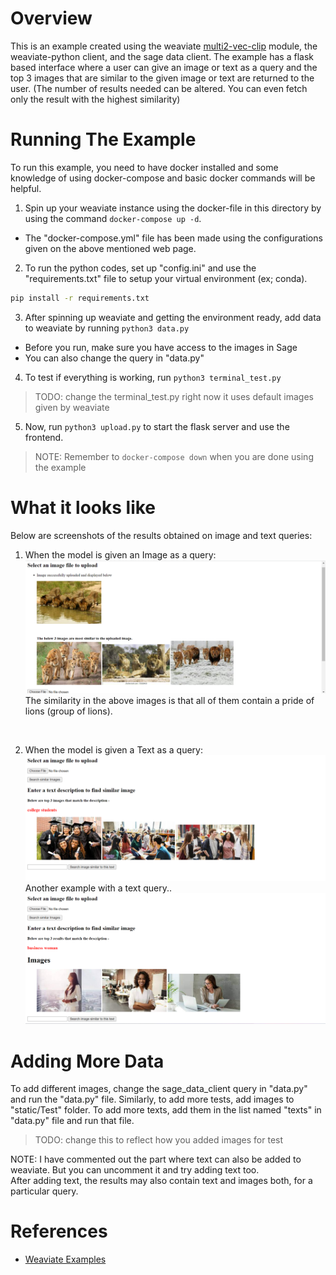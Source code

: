 # Overview
This is an example created using the weaviate [multi2-vec-clip](https://weaviate.io/developers/weaviate/v1.11.0/retriever-vectorizer-modules/multi2vec-clip.html) module, the weaviate-python client, and the sage data client. The example has a flask based interface where a user can give an image or text as a query and the top 3 images that are similar to the given image or text are returned to the user. (The number of results needed can be altered. You can even fetch only the result with the highest similarity)

# Running The Example
To run this example, you need to have docker installed and some knowledge of using docker-compose and basic docker commands will be helpful.<br>
1. Spin up your weaviate instance using the docker-file in this directory by using the command `docker-compose up -d`.
  - The "docker-compose.yml" file has been made using the configurations given on the above mentioned web page.
2. To run the python codes, set up "config.ini" and use the "requirements.txt" file to setup your virtual environment (ex; conda).
  ```sh
  pip install -r requirements.txt
  ```
3. After spinning up weaviate and getting the environment ready, add data to weaviate by running `python3 data.py`
  - Before you run, make sure you have access to the images in Sage
  - You can also change the query in "data.py"
4. To test if everything is working, run `python3 terminal_test.py`
>TODO: change the terminal_test.py right now it uses default images given by weaviate
5. Now, run `python3 upload.py` to start the flask server and use the frontend.
>NOTE: Remember to `docker-compose down` when you are done using the example 
# What it looks like
Below are screenshots of the results obtained on image and text queries:

1. When the model is given an Image as a query:
![image](demo_images/pride.png)
The similarity in the above images is that all of them contain a pride of lions (group of lions).
<br>

2. When the model is given a Text as a query:
![image](demo_images/college_students.png)
Another example with a text query..
![image](demo_images/businesswoman.png)

# Adding More Data
To add different images, change the sage_data_client query in "data.py" and run the "data.py" file.
Similarly, to add more tests, add images to "static/Test" folder.
To add more texts, add them in the list named "texts" in "data.py" file and run that file.
> TODO: change this to reflect how you added images for test <br>

NOTE: I have commented out the part where text can also be added to weaviate. But you can uncomment it and try adding text too. <br>
After adding text, the results may also contain text and images both, for a particular query.<br>


# References
- [Weaviate Examples](https://github.com/weaviate/weaviate-examples/tree/main)
